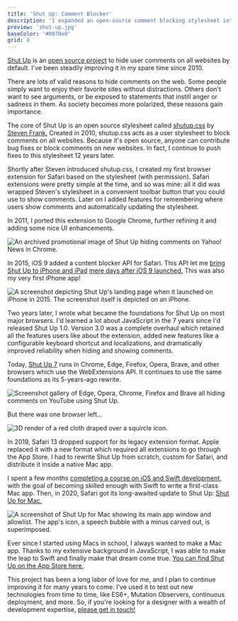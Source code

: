 ```yaml
---
title: 'Shut Up: Comment Blocker'
description: 'I expanded an open-source comment blocking stylesheet into a suite of extensions for all major browsers.'
preview: 'shut-up.jpg'
baseColor: '#0070e0'
grid: 8
---
```


[Shut Up](https://rickyromero.com/shutup/) is an [open source project](https://github.com/RickyRomero/shut-up-webextension) to hide user comments on all websites by default. I've been steadily improving it in my spare time since 2010.

There are lots of valid reasons to hide comments on the web. Some people simply want to enjoy their favorite sites without distractions. Others don't want to see arguments, or be exposed to statements that instill anger or sadness in them. As society becomes more polarized, these reasons gain importance.

The core of Shut Up is an open source stylesheet called [shutup.css](https://github.com/panicsteve/shutup-css) by [Steven Frank.](https://stevenf.com) Created in 2010, shutup.css acts as a user stylesheet to block comments on all websites. Because it's open source, anyone can contribute bug fixes or block comments on new websites. In fact, I continue to push fixes to this stylesheet 12 years later.

Shortly after Steven introduced shutup.css, I created my first browser extension for Safari based on the stylesheet (with permission). Safari extensions were pretty simple at the time, and so was mine: all it did was wrapped Steven's stylesheet in a convenient toolbar button that you could use to show comments. Later on I added features for remembering where users show comments and automatically updating the stylesheet.

In 2011, I ported this extension to Google Chrome, further refining it and adding some nice UI enhancements.

![An archived promotional image of Shut Up hiding comments on Yahoo! News in Chrome.](projects/shut-up/old-shut-up-promo.png "5600x2240")

In 2015, iOS 9 added a content blocker API for Safari. This API let me [bring Shut Up to iPhone and iPad](https://github.com/RickyRomero/shut-up-ios) [mere days after iOS 9 launched.](https://www.macstories.net/ios/shut-up-is-an-ios-9-content-blocker-to-hide-comments-on-the-web/) This was also my very first iPhone app!

![A screenshot depicting Shut Up's landing page when it launched on iPhone in 2015. The screenshot itself is depicted on an iPhone.](projects/shut-up/ios-launch-landing-page.png "4809x2365xno-rounding")

Two years later, I wrote what became the foundations for Shut Up on most major browsers. I'd learned a lot about JavaScript in the 7 years since I'd released Shut Up 1.0. Version 3.0 was a complete overhaul which retained all the features users like about the extension, added new features like a configurable keyboard shortcut and localizations, and dramatically improved reliability when hiding and showing comments.

Today, [Shut Up 7](https://github.com/RickyRomero/shut-up-webextension) runs in Chrome, Edge, Firefox, Opera, Brave, and other browsers which use the WebExtensions API. It continues to use the same foundations as its 5-years-ago rewrite.

![Screenshot gallery of Edge, Opera, Chrome, Firefox and Brave all hiding comments on YouTube using Shut Up.](projects/shut-up/browser-spread.png "4000x2250")

But there was one browser left...

![3D render of a red cloth draped over a squircle icon.](projects/shut-up/shut-up-mac-teaser.png "7680x4320")

In 2019, Safari 13 dropped support for its legacy extension format. Apple replaced it with a new format which required all extensions to go through the App Store. I had to rewrite Shut Up from scratch, custom for Safari, and distribute it inside a native Mac app.

I spent a few months [completing a course on iOS and Swift development,](https://www.udemy.com/course/ios-13-app-development-bootcamp/) with the goal of becoming skilled enough with Swift to write a first-class Mac app. Then, in 2020, Safari got its long-awaited update to Shut Up: [Shut Up for Mac.](https://github.com/RickyRomero/shut-up-native)

![A screenshot of Shut Up for Mac showing its main app window and allowlist. The app's icon, a speech bubble with a minus carved out, is superimposed.](projects/shut-up/shut-up-mac.png "2650x1673xno-rounding")

Ever since I started using Macs in school, I always wanted to make a Mac app. Thanks to my extensive background in JavaScript, I was able to make the leap to Swift and finally make that dream come true. [You can find Shut Up on the App Store here.](https://apps.apple.com/app/id1015043880)

This project has been a long labor of love for me, and I plan to continue improving it for many years to come. I've used it to test out new technologies from time to time, like ES6+, Mutation Observers, continuous deployment, and more. So, if you're looking for a designer with a wealth of development expertise, [please get in touch!](mailto "I've got a comment about your comment blocker!")
